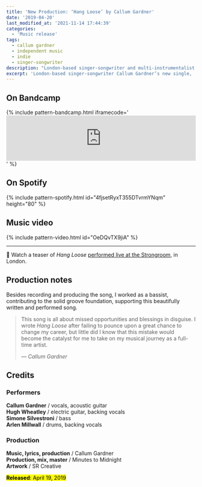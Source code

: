 ```yaml
---
title: 'New Production: ‘Hang Loose’ by Callum Gardner'
date: '2019-04-20'
last_modified_at: '2021-11-14 17:44:39'
categories:
  - 'Music release'
tags:
  - callum gardner
  - independent music
  - indie
  - singer-songwriter
description: "London-based singer-songwriter and multi-instrumentalist Callum Gardner’s new single, 'Hang Loose', is out now. Produced by Minutes to Midnight."
excerpt: 'London-based singer-songwriter Callum Gardner’s new single, ‘Hang Loose’, is out now. Produced by Minutes to Midnight.'
---
```

## On Bandcamp

{% include pattern-bandcamp.html iframecode='<iframe style="border: 0; width: 100%; height: 120px;" src="https://bandcamp.com/EmbeddedPlayer/track=1148436830/size=large/bgcol=ffffff/linkcol=333333/tracklist=false/artwork=small/transparent=true/" seamless><a href="https://callumgardner.bandcamp.com/track/hang-loose">Hang Loose by Callum Gardner</a></iframe>' %}

## On Spotify

{% include pattern-spotify.html id="4fjsetRyxT355DTvrmYNqm" height="80" %}

## Music video

{% include pattern-video.html id="OeDQvTX9jiA" %}

---

🎥 Watch a teaser of _Hang Loose_ [performed live at the Strongroom](https://youtu.be/VqOZbBRU-H8), in London.

## Production notes

Besides recording and producing the song, I worked as a bassist, contributing to the solid groove foundation, supporting this beautifully written and performed song.

> This song is all about missed opportunities and blessings in disguise. I wrote _Hang Loose_ after failing to pounce upon a great chance to change my career, but little did I know that this mistake would become the catalyst for me to take on my musical journey as a full-time artist.
> 
> <cite>— Callum Gardner</cite>

## Credits

### Performers

**Callum Gardner** / vocals, acoustic guitar  
**Hugh Wheatley** / electric guitar, backing vocals  
**Simone Silvestroni** / bass  
**Arlen Millwall** / drums, backing vocals

### Production

**Music, lyrics, production** / Callum Gardner  
**Production, mix, master** / Minutes to Midnight  
**Artwork** / SR Creative

<p class="detached"><mark class="m2m-highlight small"><strong>Released</strong>: April 19, 2019</mark></p>